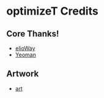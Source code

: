 # optimizeT Credits

## Core Thanks!

- [elioWay](https://elioway.gitlab.io)
- [Yeoman](http://yeoman.io/)

## Artwork

- [art](https://commons.wikimedia.org/)
